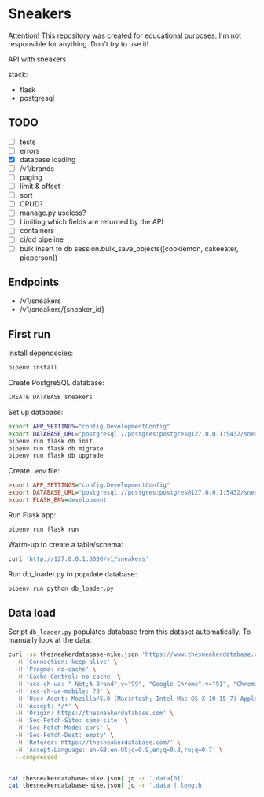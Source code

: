 # Sneakers

Attention! This repository was created for educational purposes. I'm not responsible for anything. Don't try to use it!

API with sneakers

stack:
- flask
- postgresql

## TODO

- [ ] tests
- [ ] errors
- [x] database loading
- [ ] /v1/brands
- [ ] paging
- [ ] limit & offset
- [ ] sort
- [ ] CRUD?
- [ ] manage.py useless?
- [ ] Limiting which fields are returned by the API
- [ ] containers
- [ ] ci/cd pipeline
- [ ] bulk insert to db session.bulk_save_objects([cookiemon, cakeeater, pieperson])

## Endpoints

- /v1/sneakers
- /v1/sneakers/{sneaker_id}

## First run

Install dependecies:

```Bash
pipenv install
```

Create PostgreSQL database:

```Bash
CREATE DATABASE sneakers
```

Set up database:

```Bash
export APP_SETTINGS="config.DevelopmentConfig"
export DATABASE_URL="postgresql://postgres:postgres@127.0.0.1:5432/sneakers"
pipenv run flask db init
pipenv run flask db migrate
pipenv run flask db upgrade
```

Create `.env` file:

```Ini
export APP_SETTINGS="config.DevelopmentConfig"
export DATABASE_URL="postgresql://postgres:postgres@127.0.0.1:5432/sneakers"
export FLASK_ENV=development
```

Run Flask app:

```Bash
pipenv run flask run
```

Warm-up to create a table/schema:

```Bash
curl 'http://127.0.0.1:5000/v1/sneakers'
```

Run db_loader.py to populate database:

```Bash
pipenv run python db_loader.py
```

## Data load

Script `db_loader.py` populates database from this dataset automatically. To manually look at the data:

```Bash
curl -so thesneakerdatabase-nike.json 'https://www.thesneakerdatabase.com/api/getData?brand=Nike' \
  -H 'Connection: keep-alive' \
  -H 'Pragma: no-cache' \
  -H 'Cache-Control: no-cache' \
  -H 'sec-ch-ua: " Not;A Brand";v="99", "Google Chrome";v="91", "Chromium";v="91"' \
  -H 'sec-ch-ua-mobile: ?0' \
  -H 'User-Agent: Mozilla/5.0 (Macintosh; Intel Mac OS X 10_15_7) AppleWebKit/537.36 (KHTML, like Gecko) Chrome/91.0.4472.114 Safari/537.36' \
  -H 'Accept: */*' \
  -H 'Origin: https://thesneakerdatabase.com' \
  -H 'Sec-Fetch-Site: same-site' \
  -H 'Sec-Fetch-Mode: cors' \
  -H 'Sec-Fetch-Dest: empty' \
  -H 'Referer: https://thesneakerdatabase.com/' \
  -H 'Accept-Language: en-GB,en-US;q=0.9,en;q=0.8,ru;q=0.7' \
  --compressed


cat thesneakerdatabase-nike.json| jq -r '.data[0]'
cat thesneakerdatabase-nike.json| jq -r '.data | length'
```
